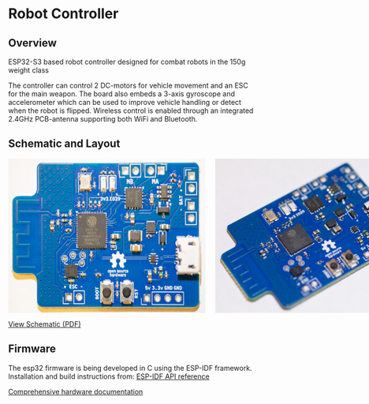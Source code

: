 # Robot Controller

## Overview
ESP32-S3 based robot controller designed for combat robots in the 150g weight class

The controller can control 2 DC-motors for vehicle movement and an ESC for the main weapon. The board also embeds a 3-axis gyroscope and accelerometer which can be used to improve vehicle handling or detect when the robot is flipped. Wireless control is enabled through an integrated 2.4GHz PCB-antenna supporting both WiFi and Bluetooth. 

## Schematic and Layout

<div style="display: flex; gap: 20px;">
    <img src="PCB/img/photo_top.jpg" alt="3D render of the top side" width="400"/>
    <img src="PCB/img/photo_perspective.jpg" alt="3D render perspective view" width="400"/>
</div>

[View Schematic (PDF)](documentation/schematic.pdf)

## Firmware
The esp32 firmware is being developed in C using the ESP-IDF framework.
Installation and build instructions from: [ESP-IDF API reference](https://docs.espressif.com/projects/esp-idf/en/stable/esp32/api-reference/index.html)


[Comprehensive hardware documentation](documentation/Hardware_documentation.pdf) 
